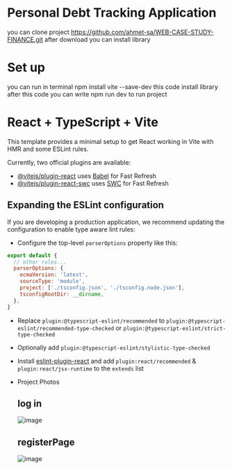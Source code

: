# Personal Debt Tracking Application
you can clone project https://github.com/ahmet-sa/WEB-CASE-STUDY-FINANCE.git
after download you can install library
# Set up
you can run in terminal 
npm install vite --save-dev
this code install library after this code 
you can write npm run dev to run project


# React + TypeScript + Vite

This template provides a minimal setup to get React working in Vite with HMR and some ESLint rules.

Currently, two official plugins are available:

- [@vitejs/plugin-react](https://github.com/vitejs/vite-plugin-react/blob/main/packages/plugin-react/README.md) uses [Babel](https://babeljs.io/) for Fast Refresh
- [@vitejs/plugin-react-swc](https://github.com/vitejs/vite-plugin-react-swc) uses [SWC](https://swc.rs/) for Fast Refresh

## Expanding the ESLint configuration

If you are developing a production application, we recommend updating the configuration to enable type aware lint rules:

- Configure the top-level `parserOptions` property like this:

```js
export default {
  // other rules...
  parserOptions: {
    ecmaVersion: 'latest',
    sourceType: 'module',
    project: ['./tsconfig.json', './tsconfig.node.json'],
    tsconfigRootDir: __dirname,
  },
}
```

- Replace `plugin:@typescript-eslint/recommended` to `plugin:@typescript-eslint/recommended-type-checked` or `plugin:@typescript-eslint/strict-type-checked`
- Optionally add `plugin:@typescript-eslint/stylistic-type-checked`
- Install [eslint-plugin-react](https://github.com/jsx-eslint/eslint-plugin-react) and add `plugin:react/recommended` & `plugin:react/jsx-runtime` to the `extends` list

- Project Photos
  ## log in
  ![image](https://github.com/ahmet-sa/WEB-CASE-STUDY-FINANCE/assets/59730181/30b142e7-1b5e-4806-a018-7a5369a83374)

  ## registerPage

  ![image](https://github.com/ahmet-sa/WEB-CASE-STUDY-FINANCE/assets/59730181/b453106c-4265-4ae5-8788-a588dcf62d95)




